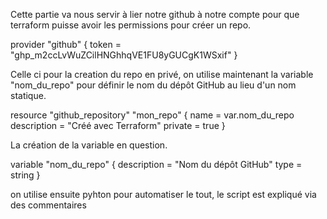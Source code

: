 Cette partie va nous servir à lier notre github à notre compte pour que terraform puisse avoir les permissions pour créer un repo.

provider "github" {
  token = "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"
}


Celle ci pour la creation du repo en privé, on utilise maintenant la variable "nom_du_repo" pour définir le nom du dépôt GitHub au lieu d'un nom statique.

resource "github_repository" "mon_repo" {
  name        = var.nom_du_repo
  description = "Créé avec Terraform"
  private     = true
}

La création de la variable en question. 

variable "nom_du_repo" {
  description = "Nom du dépôt GitHub"
  type        = string
}

on utilise ensuite pyhton pour automatiser le tout, le script est expliqué via des commentaires 

